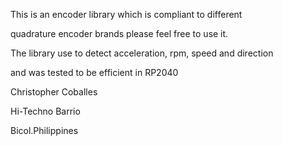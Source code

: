 
This is an encoder library which is compliant to different 

quadrature encoder brands please feel free to use it.

The library use to detect acceleration, rpm, speed and direction

and was tested to be efficient in RP2040

Christopher Coballes

Hi-Techno Barrio

Bicol.Philippines

